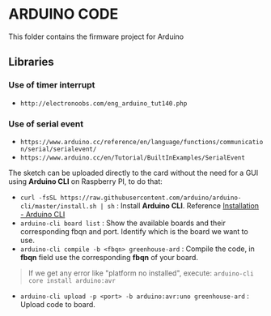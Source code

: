 # ARDUINO CODE

This folder contains the firmware project for Arduino

## Libraries

### Use of timer interrupt

- `http://electronoobs.com/eng_arduino_tut140.php`

### Use of serial event

- `https://www.arduino.cc/reference/en/language/functions/communication/serial/serialevent/`
- `https://www.arduino.cc/en/Tutorial/BuiltInExamples/SerialEvent`


The sketch can be uploaded directly to the card without the need for a GUI using **Arduino CLI** on Raspberry PI, to do that:

- `curl -fsSL https://raw.githubusercontent.com/arduino/arduino-cli/master/install.sh | sh` : Install **Arduino CLI**. Reference [Installation - Arduino CLI](https://arduino.github.io/arduino-cli/0.19/installation/)
- `arduino-cli board list` : Show the available boards and their corresponding fbqn and port. Identify which is the board we want to use.
- `arduino-cli compile -b <fbqn> greenhouse-ard` : Compile the code, in **fbqn** field use the corresponding **fbqn** of your board.
> If we get any error like "platform no installed", execute:
> `arduino-cli core install arduino:avr`
- `arduino-cli upload -p <port> -b arduino:avr:uno greenhouse-ard` : Upload code to board.
